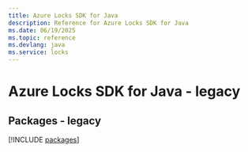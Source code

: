 ```yaml
---
title: Azure Locks SDK for Java
description: Reference for Azure Locks SDK for Java
ms.date: 06/19/2025
ms.topic: reference
ms.devlang: java
ms.service: locks
---
```

# Azure Locks SDK for Java - legacy
## Packages - legacy
[!INCLUDE [packages](locks-index.md)]